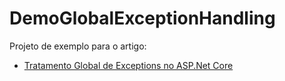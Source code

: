 # DemoGlobalExceptionHandling

Projeto de exemplo para o artigo:

* [Tratamento Global de Exceptions no ASP.Net Core](https://www.wellingtonjhn.com/posts/tratamento-global-de-exceptions-no-asp.net-core/)
